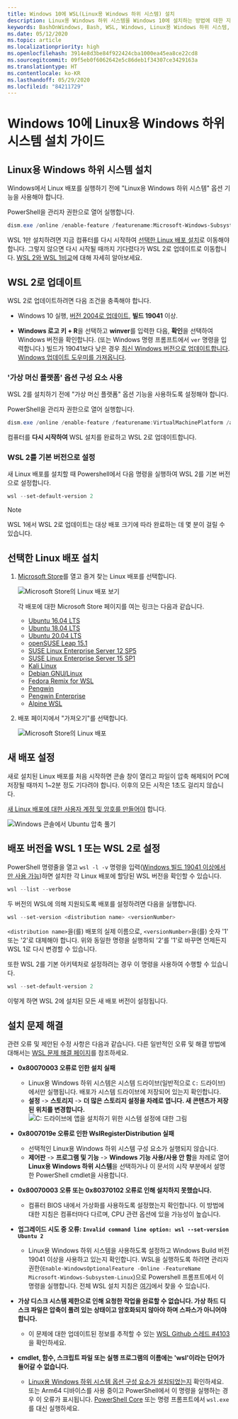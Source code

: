 ```yaml
---
title: Windows 10에 WSL(Linux용 Windows 하위 시스템) 설치
description: Linux용 Windows 하위 시스템을 Windows 10에 설치하는 방법에 대한 지침입니다.
keywords: BashOnWindows, Bash, WSL, Windows, Linux용 Windows 하위 시스템, Windows 하위 시스템, Ubuntu, Debian, Suse, Windows 10, 설치, 사용, WSL 2, 버전 2
ms.date: 05/12/2020
ms.topic: article
ms.localizationpriority: high
ms.openlocfilehash: 3914e8d3be84f922424cba1000ea45ea8ce22cd8
ms.sourcegitcommit: 09f5eb0f6062642e5c86deb1f34307ce3429163a
ms.translationtype: HT
ms.contentlocale: ko-KR
ms.lasthandoff: 05/29/2020
ms.locfileid: "84211729"
---
```

# <a name="windows-subsystem-for-linux-installation-guide-for-windows-10"></a>Windows 10에 Linux용 Windows 하위 시스템 설치 가이드

## <a name="install-the-windows-subsystem-for-linux"></a>Linux용 Windows 하위 시스템 설치

Windows에서 Linux 배포를 실행하기 전에 "Linux용 Windows 하위 시스템" 옵션 기능을 사용해야 합니다.

PowerShell을 관리자 권한으로 열어 실행합니다.

```powershell
dism.exe /online /enable-feature /featurename:Microsoft-Windows-Subsystem-Linux /all /norestart
```

WSL 1만 설치하려면 지금 컴퓨터를 다시 시작하여 [선택한 Linux 배포 설치](./install-win10.md#install-your-linux-distribution-of-choice)로 이동해야 합니다. 그렇지 않으면 다시 시작될 때까지 기다렸다가 WSL 2로 업데이트로 이동합니다. [WSL 2와 WSL 1비교](./compare-versions.md)에 대해 자세히 알아보세요.

## <a name="update-to-wsl-2"></a>WSL 2로 업데이트

WSL 2로 업데이트하려면 다음 조건을 충족해야 합니다.

- Windows 10 실행, [버전 2004로 업데이트](ms-settings:windowsupdate), **빌드 19041** 이상.

- **Windows 로고 키 + R**을 선택하고 **winver**를 입력한 다음, **확인**을 선택하여 Windows 버전을 확인합니다. (또는 Windows 명령 프롬프트에서 `ver` 명령을 입력합니다.) 빌드가 19041보다 낮은 경우 [최신 Windows 버전으로 업데이트합니다](ms-settings:windowsupdate). [Windows 업데이트 도우미를 가져옵니다](https://www.microsoft.com/software-download/windows10).

### <a name="enable-the-virtual-machine-platform-optional-component"></a>'가상 머신 플랫폼' 옵션 구성 요소 사용

WSL 2를 설치하기 전에 "가상 머신 플랫폼" 옵션 기능을 사용하도록 설정해야 합니다.

PowerShell을 관리자 권한으로 열어 실행합니다.

```powershell
dism.exe /online /enable-feature /featurename:VirtualMachinePlatform /all /norestart
```

컴퓨터를 **다시 시작하여** WSL 설치를 완료하고 WSL 2로 업데이트합니다.

### <a name="set-wsl-2-as-your-default-version"></a>WSL 2를 기본 버전으로 설정

새 Linux 배포를 설치할 때 Powershell에서 다음 명령을 실행하여 WSL 2를 기본 버전으로 설정합니다.

```powershell
wsl --set-default-version 2
```

> [!NOTE]
> WSL 1에서 WSL 2로 업데이트는 대상 배포 크기에 따라 완료하는 데 몇 분이 걸릴 수 있습니다.

## <a name="install-your-linux-distribution-of-choice"></a>선택한 Linux 배포 설치

1. [Microsoft Store](https://aka.ms/wslstore)를 열고 즐겨 찾는 Linux 배포를 선택합니다.

    ![Microsoft Store의 Linux 배포 보기](media/store.png)

    각 배포에 대한 Microsoft Store 페이지를 여는 링크는 다음과 같습니다.

    - [Ubuntu 16.04 LTS](https://www.microsoft.com/store/apps/9pjn388hp8c9)
    - [Ubuntu 18.04 LTS](https://www.microsoft.com/store/apps/9N9TNGVNDL3Q)
    - [Ubuntu 20.04 LTS](https://www.microsoft.com/store/apps/9n6svws3rx71)
    - [openSUSE Leap 15.1](https://www.microsoft.com/store/apps/9NJFZK00FGKV)
    - [SUSE Linux Enterprise Server 12 SP5](https://www.microsoft.com/store/apps/9MZ3D1TRP8T1)
    - [SUSE Linux Enterprise Server 15 SP1](https://www.microsoft.com/store/apps/9PN498VPMF3Z)
    - [Kali Linux](https://www.microsoft.com/store/apps/9PKR34TNCV07)
    - [Debian GNU/Linux](https://www.microsoft.com/store/apps/9MSVKQC78PK6)
    - [Fedora Remix for WSL](https://www.microsoft.com/store/apps/9n6gdm4k2hnc)
    - [Pengwin](https://www.microsoft.com/store/apps/9NV1GV1PXZ6P)
    - [Pengwin Enterprise](https://www.microsoft.com/store/apps/9N8LP0X93VCP)
    - [Alpine WSL](https://www.microsoft.com/store/apps/9p804crf0395)

2. 배포 페이지에서 "가져오기"를 선택합니다.

    ![Microsoft Store의 Linux 배포](media/UbuntuStore.png)

## <a name="set-up-a-new-distribution"></a>새 배포 설정

새로 설치된 Linux 배포를 처음 시작하면 콘솔 창이 열리고 파일이 압축 해제되어 PC에 저장될 때까지 1~2분 정도 기다려야 합니다. 이후의 모든 시작은 1초도 걸리지 않습니다.

[새 Linux 배포에 대한 사용자 계정 및 암호를 만들어야](./user-support.md) 합니다.

![Windows 콘솔에서 Ubuntu 압축 풀기](media/UbuntuInstall.png)

## <a name="set-your-distribution-version-to-wsl-1-or-wsl-2"></a>배포 버전을 WSL 1 또는 WSL 2로 설정

PowerShell 명령줄을 열고 `wsl -l -v` 명령을 입력([Windows 빌드 19041 이상에서만 사용 가능](ms-settings:windowsupdate))하면 설치한 각 Linux 배포에 할당된 WSL 버전을 확인할 수 있습니다.

```powershell
wsl --list --verbose
```

두 버전의 WSL에 의해 지원되도록 배포를 설정하려면 다음을 실행합니다.

```powershell
wsl --set-version <distribution name> <versionNumber>
```

`<distribution name>`을(를) 배포의 실제 이름으로, `<versionNumber>`을(를) 숫자 '1' 또는 '2'로 대체해야 합니다. 위와 동일한 명령을 실행하되 '2'를 '1'로 바꾸면 언제든지 WSL 1로 다시 변경할 수 있습니다.

또한 WSL 2를 기본 아키텍처로 설정하려는 경우 이 명령을 사용하여 수행할 수 있습니다.

```powershell
wsl --set-default-version 2
```

이렇게 하면 WSL 2에 설치된 모든 새 배포 버전이 설정됩니다.

## <a name="troubleshooting-installation"></a>설치 문제 해결

관련 오류 및 제안된 수정 사항은 다음과 같습니다. 다른 일반적인 오류 및 해결 방법에 대해서는 [WSL 문제 해결 페이지](troubleshooting.md)를 참조하세요.

- **0x80070003 오류로 인한 설치 실패**
  - Linux용 Windows 하위 시스템은 시스템 드라이브(일반적으로 `C:` 드라이브)에서만 실행됩니다. 배포가 시스템 드라이브에 저장되어 있는지 확인합니다.  
  - **설정** -> **스토리지** -> **더 많은 스토리지 설정을 차례로 엽니다. 새 콘텐츠가 저장된 위치를 변경합니다.** 
    ![C: 드라이브에 앱을 설치하기 위한 시스템 설정에 대한 그림](media/AppStorage.png)

- **0x8007019e 오류로 인한 WslRegisterDistribution 실패**
  - 선택적인 Linux용 Windows 하위 시스템 구성 요소가 실행되지 않습니다.
  - **제어판** -> **프로그램 및 기능** -> **Windows 기능 사용/사용 안 함**을 차례로 열어 **Linux용 Windows 하위 시스템**을 선택하거나 이 문서의 시작 부분에서 설명한 PowerShell cmdlet을 사용합니다.

- **0x80070003 오류 또는 0x80370102 오류로 인해 설치하지 못했습니다.**
  - 컴퓨터 BIOS 내에서 가상화를 사용하도록 설정했는지 확인합니다. 이 방법에 대한 지침은 컴퓨터마다 다르며, CPU 관련 옵션에 있을 가능성이 높습니다.

- **업그레이드 시도 중 오류: `Invalid command line option: wsl --set-version Ubuntu 2`**
  - Linux용 Windows 하위 시스템을 사용하도록 설정하고 Windows Build 버전 19041 이상을 사용하고 있는지 확인합니다. WSL을 실행하도록 하려면 관리자 권한(`Enable-WindowsOptionalFeature -Online -FeatureName Microsoft-Windows-Subsystem-Linux`)으로 Powershell 프롬프트에서 이 명령을 실행합니다. 전체 WSL 설치 지침은 [여기](./install-win10.md)에서 찾을 수 있습니다.

- **가상 디스크 시스템 제한으로 인해 요청한 작업을 완료할 수 없습니다. 가상 하드 디스크 파일은 압축이 풀려 있는 상태이고 암호화되지 않아야 하며 스파스가 아니어야 합니다.**
  - 이 문제에 대한 업데이트된 정보를 추적할 수 있는 [WSL Github 스레드 #4103](https://github.com/microsoft/WSL/issues/4103)을 확인하세요.

- **cmdlet, 함수, 스크립트 파일 또는 실행 프로그램의 이름에는 'wsl'이라는 단어가 들어갈 수 없습니다.**
  - [Linux용 Windows 하위 시스템 옵션 구성 요소가 설치되었는지](./install-win10.md#enable-the-virtual-machine-platform-optional-component) 확인하세요. 또는 Arm64 디바이스를 사용 중이고 PowerShell에서 이 명령을 실행하는 경우 이 오류가 표시됩니다. [PowerShell Core](https://docs.microsoft.com/powershell/scripting/install/installing-powershell-core-on-windows?view=powershell-6) 또는 명령 프롬프트에서 `wsl.exe`를 대신 실행하세요.

